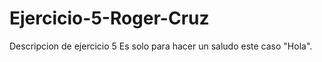 # Ejercicio-5-Roger-Cruz

Descripcion de ejercicio 5
Es solo para hacer un saludo este caso "Hola".
